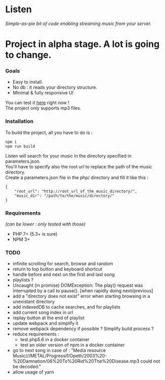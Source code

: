 Listen
======
_Simple-as-pie bit of code enabling streaming music from your server._

# Project in alpha stage. A lot is going to change.

### Goals
- Easy to install.
- No db : it reads your directory structure.
- Minimal & fully responsive UI

You can test it [here](http://nibou.eu/listen) right now !  
The project only supports mp3 files.

### Installation

To build the project, all you have to do is :
```
npm i
npm run build
```

Listen will search for your music in the directory specified in parameters.json.  
You'll have to specify also the root url to replace the path of the music directory.  
Create a parameters.json file in the php/ directory and fill it like this :
```
{
    "root_url": "http://root_url_of_the_music_directory/",
    "music_dir": "/path/to/the/music/directory/"
}
```

### Requirements 
_(can be lower : only tested with those)_
- PHP 7+ (5.3+ is sure)
- NPM 3+

### TODO
- infinite scrolling for search, browse and random
- return to top button and keyboard shortcut
- handle before and next on the first and last song
- playlists ?
- Uncaught (in promise) DOMException: The play() request was interrupted by a call to pause(). [when rapidly doing next/previous]
- add a "directory does not exist" error when starting browsing in a unexistant directory
- add indexedDB to cache searches, and for playlists
- add current song index in url
- replay button at the end of playlist
- update webpack and simplify it
- remove webpack dependency if possible ? Simplify build process ?
- reduce requirements : 
    - test php5.6 in a docker container
    - test an older version of npm in a docker container
- go to next song in case of : "Media resource Music///METAL/Progressif/Opeth/2003%20-%20Damnation/06%20To%20Rid%20The%20Disease.mp3 could not be decoded."
- allow usage of yarn
